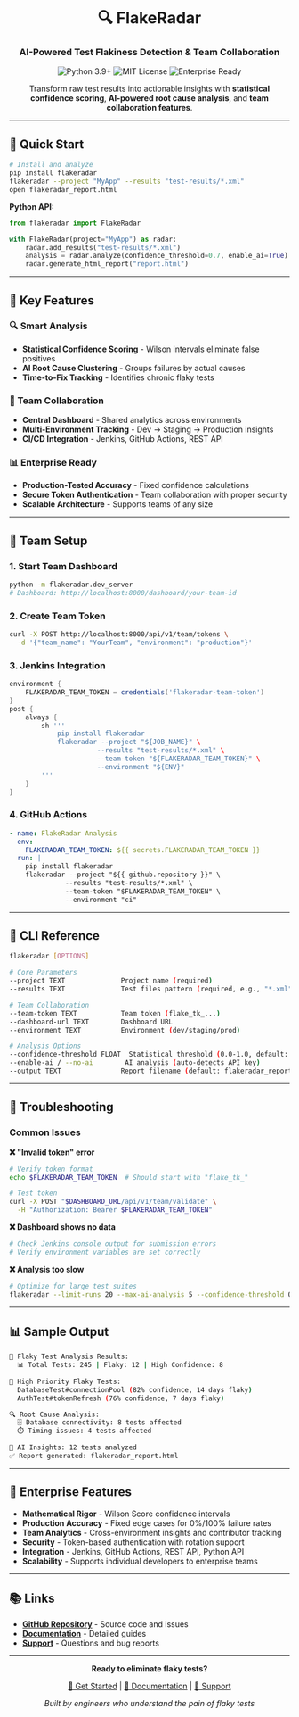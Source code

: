<div align="center">

# 🔍 FlakeRadar

### **AI-Powered Test Flakiness Detection & Team Collaboration**

<p>
  <img src="https://img.shields.io/badge/python-3.9+-blue.svg" alt="Python 3.9+">
  <img src="https://img.shields.io/badge/License-MIT-yellow.svg" alt="MIT License">
  <img src="https://img.shields.io/badge/Enterprise-Ready-green.svg" alt="Enterprise Ready">
</p>

Transform raw test results into actionable insights with **statistical confidence scoring**, **AI-powered root cause analysis**, and **team collaboration features**.

</div>

---

## 🚀 **Quick Start**

```bash
# Install and analyze
pip install flakeradar
flakeradar --project "MyApp" --results "test-results/*.xml"
open flakeradar_report.html
```

**Python API:**
```python
from flakeradar import FlakeRadar

with FlakeRadar(project="MyApp") as radar:
    radar.add_results("test-results/*.xml")
    analysis = radar.analyze(confidence_threshold=0.7, enable_ai=True)
    radar.generate_html_report("report.html")
```

---

## 🎯 **Key Features**

### **🔍 Smart Analysis**
- **Statistical Confidence Scoring** - Wilson intervals eliminate false positives
- **AI Root Cause Clustering** - Groups failures by actual causes
- **Time-to-Fix Tracking** - Identifies chronic flaky tests

### **👥 Team Collaboration** 
- **Central Dashboard** - Shared analytics across environments
- **Multi-Environment Tracking** - Dev → Staging → Production insights
- **CI/CD Integration** - Jenkins, GitHub Actions, REST API

### **📊 Enterprise Ready**
- **Production-Tested Accuracy** - Fixed confidence calculations
- **Secure Token Authentication** - Team collaboration with proper security
- **Scalable Architecture** - Supports teams of any size

---

## 🔧 **Team Setup**

### **1. Start Team Dashboard**
```bash
python -m flakeradar.dev_server
# Dashboard: http://localhost:8000/dashboard/your-team-id
```

### **2. Create Team Token**
```bash
curl -X POST http://localhost:8000/api/v1/team/tokens \
  -d '{"team_name": "YourTeam", "environment": "production"}'
```

### **3. Jenkins Integration**
```groovy
environment {
    FLAKERADAR_TEAM_TOKEN = credentials('flakeradar-team-token')
}
post {
    always {
        sh '''
            pip install flakeradar
            flakeradar --project "${JOB_NAME}" \
                      --results "test-results/*.xml" \
                      --team-token "${FLAKERADAR_TEAM_TOKEN}" \
                      --environment "${ENV}"
        '''
    }
}
```

### **4. GitHub Actions**
```yaml
- name: FlakeRadar Analysis
  env:
    FLAKERADAR_TEAM_TOKEN: ${{ secrets.FLAKERADAR_TEAM_TOKEN }}
  run: |
    pip install flakeradar
    flakeradar --project "${{ github.repository }}" \
              --results "test-results/*.xml" \
              --team-token "$FLAKERADAR_TEAM_TOKEN" \
              --environment "ci"
```

---

## 📖 **CLI Reference**

```bash
flakeradar [OPTIONS]

# Core Parameters
--project TEXT              Project name (required)
--results TEXT              Test files pattern (required, e.g., "*.xml")

# Team Collaboration
--team-token TEXT           Team token (flake_tk_...)
--dashboard-url TEXT        Dashboard URL
--environment TEXT          Environment (dev/staging/prod)

# Analysis Options  
--confidence-threshold FLOAT  Statistical threshold (0.0-1.0, default: 0.7)
--enable-ai / --no-ai        AI analysis (auto-detects API key)
--output TEXT               Report filename (default: flakeradar_report.html)
```

---

## 🔧 **Troubleshooting**

### **Common Issues**

**❌ "Invalid token" error**
```bash
# Verify token format
echo $FLAKERADAR_TEAM_TOKEN  # Should start with "flake_tk_"

# Test token
curl -X POST "$DASHBOARD_URL/api/v1/team/validate" \
  -H "Authorization: Bearer $FLAKERADAR_TEAM_TOKEN"
```

**❌ Dashboard shows no data**
```bash
# Check Jenkins console output for submission errors
# Verify environment variables are set correctly
```

**❌ Analysis too slow**
```bash
# Optimize for large test suites
flakeradar --limit-runs 20 --max-ai-analysis 5 --confidence-threshold 0.8
```

---

## 📊 **Sample Output**

```bash
🚨 Flaky Test Analysis Results:
  📊 Total Tests: 245 | Flaky: 12 | High Confidence: 8
  
🔴 High Priority Flaky Tests:
  DatabaseTest#connectionPool (82% confidence, 14 days flaky)
  AuthTest#tokenRefresh (76% confidence, 7 days flaky)

🔍 Root Cause Analysis:
  🗄️ Database connectivity: 8 tests affected
  ⏱️ Timing issues: 4 tests affected
  
🤖 AI Insights: 12 tests analyzed
✅ Report generated: flakeradar_report.html
```

---

## 🏢 **Enterprise Features**

- **Mathematical Rigor** - Wilson Score confidence intervals
- **Production Accuracy** - Fixed edge cases for 0%/100% failure rates  
- **Team Analytics** - Cross-environment insights and contributor tracking
- **Security** - Token-based authentication with rotation support
- **Integration** - Jenkins, GitHub Actions, REST API, Python API
- **Scalability** - Supports individual developers to enterprise teams

---

## 📚 **Links**

- **[GitHub Repository](https://github.com/hahaharsh/flakeradar)** - Source code and issues
- **[Documentation](https://github.com/hahaharsh/flakeradar/wiki)** - Detailed guides
- **[Support](https://github.com/hahaharsh/flakeradar/issues)** - Questions and bug reports

---

<div align="center">

**Ready to eliminate flaky tests?**

[🚀 Get Started](https://github.com/hahaharsh/flakeradar) | [📖 Documentation](https://github.com/hahaharsh/flakeradar/wiki) | [💬 Support](https://github.com/hahaharsh/flakeradar/issues)

*Built by engineers who understand the pain of flaky tests*

</div>
